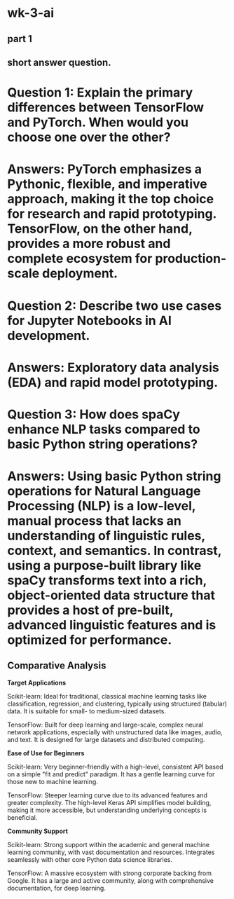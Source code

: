 # wk-3-ai

## part 1

## short answer question.

# Question 1: Explain the primary differences between TensorFlow and PyTorch. When would you choose one over the other?

# Answers: PyTorch emphasizes a Pythonic, flexible, and imperative approach, making it the top choice for research and rapid prototyping. TensorFlow, on the other hand, provides a more robust and complete ecosystem for production-scale deployment.

# Question 2: Describe two use cases for Jupyter Notebooks in AI development.

# Answers: Exploratory data analysis (EDA) and rapid model prototyping.

# Question 3: How does spaCy enhance NLP tasks compared to basic Python string operations?

# Answers: Using basic Python string operations for Natural Language Processing (NLP) is a low-level, manual process that lacks an understanding of linguistic rules, context, and semantics. In contrast, using a purpose-built library like spaCy transforms text into a rich, object-oriented data structure that provides a host of pre-built, advanced linguistic features and is optimized for performance.

## Comparative Analysis

**Target Applications**

Scikit-learn: Ideal for traditional, classical machine learning tasks like classification, regression, and clustering, typically using structured (tabular) data. It is suitable for small- to medium-sized datasets.

TensorFlow: Built for deep learning and large-scale, complex neural network applications, especially with unstructured data like images, audio, and text. It is designed for large datasets and distributed computing.

**Ease of Use for Beginners**

Scikit-learn: Very beginner-friendly with a high-level, consistent API based on a simple "fit and predict" paradigm. It has a gentle learning curve for those new to machine learning.

TensorFlow: Steeper learning curve due to its advanced features and greater complexity. The high-level Keras API simplifies model building, making it more accessible, but understanding underlying concepts is beneficial.

**Community Support**

Scikit-learn: Strong support within the academic and general machine learning community, with vast documentation and resources. Integrates seamlessly with other core Python data science libraries.

TensorFlow: A massive ecosystem with strong corporate backing from Google. It has a large and active community, along with comprehensive documentation, for deep learning.
